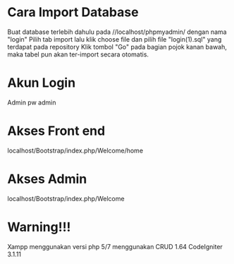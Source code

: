 # Cara Import Database
Buat database terlebih dahulu pada //localhost/phpmyadmin/ dengan nama "login"
Pilih tab import lalu klik choose file dan pilih file "login(1).sql" yang terdapat pada repository
Klik tombol "Go" pada bagian pojok kanan bawah, maka tabel pun akan ter-import secara otomatis.

# Akun Login
Admin pw admin

# Akses Front end
localhost/Bootstrap/index.php/Welcome/home

# Akses Admin
localhost/Bootstrap/index.php/Welcome

# Warning!!!
Xampp menggunakan versi php 5/7
menggunakan CRUD 1.64
CodeIgniter 3.1.11
